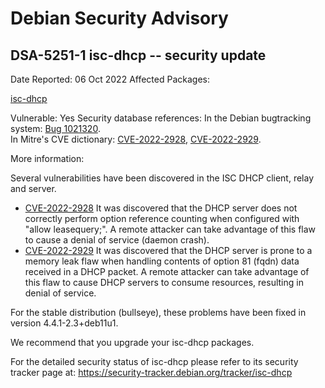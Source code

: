 
Debian Security Advisory
========================


DSA-5251-1 isc-dhcp -- security update
--------------------------------------



Date Reported:
06 Oct 2022
Affected Packages:

[isc-dhcp](https://packages.debian.org/src:isc-dhcp)

Vulnerable:
Yes
Security database references:
In the Debian bugtracking system: [Bug 1021320](https://bugs.debian.org/cgi-bin/bugreport.cgi?bug=1021320).  
In Mitre's CVE dictionary: [CVE-2022-2928](https://security-tracker.debian.org/tracker/CVE-2022-2928), [CVE-2022-2929](https://security-tracker.debian.org/tracker/CVE-2022-2929).  

More information:

Several vulnerabilities have been discovered in the ISC DHCP client,
relay and server.


* [CVE-2022-2928](https://security-tracker.debian.org/tracker/CVE-2022-2928)
It was discovered that the DHCP server does not correctly perform
 option reference counting when configured with "allow leasequery;".
 A remote attacker can take advantage of this flaw to cause a denial
 of service (daemon crash).
* [CVE-2022-2929](https://security-tracker.debian.org/tracker/CVE-2022-2929)
It was discovered that the DHCP server is prone to a memory leak
 flaw when handling contents of option 81 (fqdn) data received in
 a DHCP packet. A remote attacker can take advantage of this flaw
 to cause DHCP servers to consume resources, resulting in denial
 of service.


For the stable distribution (bullseye), these problems have been fixed in
version 4.4.1-2.3+deb11u1.


We recommend that you upgrade your isc-dhcp packages.


For the detailed security status of isc-dhcp please refer to its
security tracker page at:
<https://security-tracker.debian.org/tracker/isc-dhcp>





